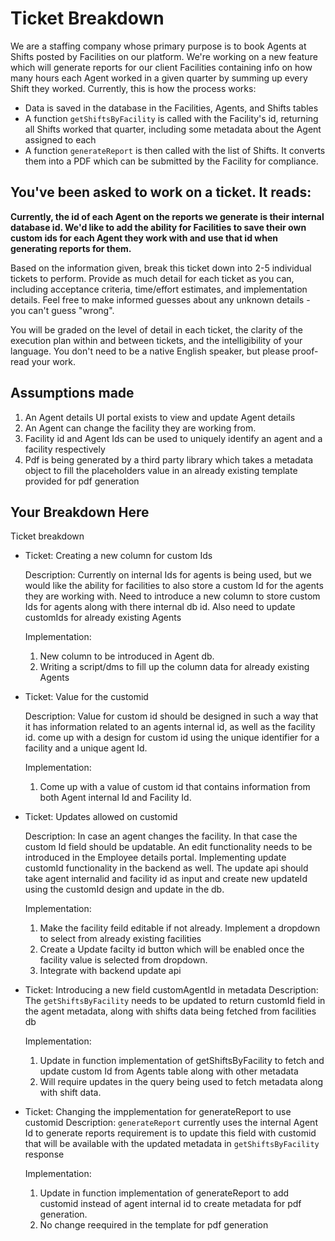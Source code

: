 # Ticket Breakdown

We are a staffing company whose primary purpose is to book Agents at Shifts posted by Facilities on our platform. We're working on a new feature which will generate reports for our client Facilities containing info on how many hours each Agent worked in a given quarter by summing up every Shift they worked. Currently, this is how the process works:

- Data is saved in the database in the Facilities, Agents, and Shifts tables
- A function `getShiftsByFacility` is called with the Facility's id, returning all Shifts worked that quarter, including some metadata about the Agent assigned to each
- A function `generateReport` is then called with the list of Shifts. It converts them into a PDF which can be submitted by the Facility for compliance.

## You've been asked to work on a ticket. It reads:

**Currently, the id of each Agent on the reports we generate is their internal database id. We'd like to add the ability for Facilities to save their own custom ids for each Agent they work with and use that id when generating reports for them.**

Based on the information given, break this ticket down into 2-5 individual tickets to perform. Provide as much detail for each ticket as you can, including acceptance criteria, time/effort estimates, and implementation details. Feel free to make informed guesses about any unknown details - you can't guess "wrong".

You will be graded on the level of detail in each ticket, the clarity of the execution plan within and between tickets, and the intelligibility of your language. You don't need to be a native English speaker, but please proof-read your work.

## Assumptions made

1. An Agent details UI portal exists to view and update Agent details
2. An Agent can change the facility they are working from.
3. Facility id and Agent Ids can be used to uniquely identify an agent and a facility respectively
4. Pdf is being generated by a third party library which takes a metadata object to fill the placeholders value in an already existing template provided for pdf generation

## Your Breakdown Here

Ticket breakdown

- Ticket: Creating a new column for custom Ids

  Description: Currently on internal Ids for agents is being used, but we would like the ability for facilities to also store a custom Id for the agents they are working with. Need to introduce a new column to store custom Ids for agents along with there internal db id. Also need to update customIds for already existing Agents

  Implementation:

  1. New column to be introduced in Agent db.
  2. Writing a script/dms to fill up the column data for already existing Agents

- Ticket: Value for the customid

  Description: Value for custom id should be designed in such a way that it has information related to an agents internal id, as well as the facility id. come up with a design for custom id using the unique identifier for a facility and a unique agent Id.

  Implementation:

  1. Come up with a value of custom id that contains information from both Agent internal Id and Facility Id.

- Ticket: Updates allowed on customid

  Description: In case an agent changes the facility. In that case the custom Id field should be updatable. An edit functionality needs to be introduced in the Employee details portal. Implementing update customId functionality in the backend as well. The update api should take agent internalid and facility id as input and create new updateId using the customId design and update in the db.

  Implementation:

  1. Make the facility feild editable if not already. Implement a dropdown to select from already existing facilities
  2. Create a Update facilty id button which will be enabled once the facility value is selected from dropdown.
  3. Integrate with backend update api

- Ticket: Introducing a new field customAgentId in metadata
  Description: The `getShiftsByFacility` needs to be updated to return customId field in the agent metadata, along with shifts data being fetched from facilities db

  Implementation:

  1. Update in function implementation of getShiftsByFacility to fetch and update custom Id from Agents table along with other metadata
  2. Will require updates in the query being used to fetch metadata along with shift data.

- Ticket: Changing the impplementation for generateReport to use customid
  Description: `generateReport` currently uses the internal Agent Id to generate reports requirement is to update this field with customid that will be available with the updated metadata in `getShiftsByFacility` response

  Implementation:

  1. Update in function implementation of generateReport to add customid instead of agent internal id to create metadata for pdf generation.
  2. No change reequired in the template for pdf generation
